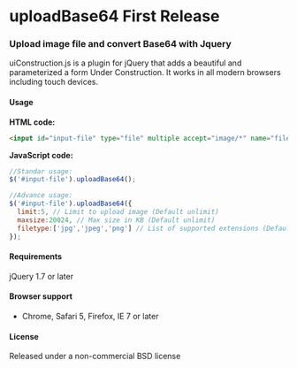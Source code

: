 uploadBase64 First Release
=======================================================

### Upload image file and convert Base64 with Jquery

uiConstruction.js is a plugin for jQuery that adds a beautiful and parameterized a form Under Construction. It works in all modern browsers including touch devices.


#### Usage

**HTML code:**
```html
<input id="input-file" type="file" multiple accept="image/*" name="file" />
```

**JavaScript code:**
```javascript
//Standar usage:
$('#input-file').uploadBase64();
```
```javascript
//Advance usage:
$('#input-file').uploadBase64({
  limit:5, // Limit to upload image (Default unlimit)
  maxsize:20024, // Max size in KB (Default unlimit)
  filetype:['jpg','jpeg','png'] // List of supported extensions (Default JPG, JPEG, PNG, GIF)
});
```

#### Requirements

jQuery 1.7 or later

#### Browser support
* Chrome, Safari 5, Firefox, IE 7 or later

#### License
Released under a non-commercial BSD license
